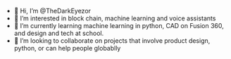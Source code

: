 - 👋 Hi, I’m @TheDarkEyezor
- 👀 I’m interested in block chain, machine learning and voice assistants
- 🌱 I’m currently learning machine learning in python, CAD on Fusion 360, and design and tech at school.
- 💞️ I’m looking to collaborate on projects that involve product design, python, or can help people globablly

<!---
TheDarkEyezor/TheDarkEyezor is a ✨ special ✨ repository because its `README.md` (this file) appears on your GitHub profile.
You can click the Preview link to take a look at your changes.
--->
